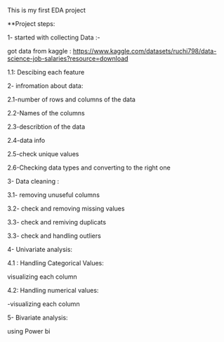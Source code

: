 This is my first EDA project

**Project steps:

1- started with collecting Data :-

got data from kaggle : https://www.kaggle.com/datasets/ruchi798/data-science-job-salaries?resource=download

1.1: Descibing each feature

2- infromation about data:

2.1-number of rows and columns of the data

2.2-Names of the columns

2.3-describtion of the data

2.4-data info

2.5-check unique values

2.6-Checking data types and converting to the right one

3- Data cleaning :

3.1- removing unuseful columns

3.2- check and removing missing values

3.3- check and remiving duplicats

3.3- check and handling outliers

4- Univariate analysis:

4.1 : Handling Categorical Values:

visualizing each column

4.2: Handling numerical values:

-visualizing each column

5- Bivariate analysis:

using Power bi
